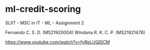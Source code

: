 # ml-credit-scoring
SLIIT - MSC in IT - ML - Assignment 2

Fernando C. S. D. (MS21920004)
Windana R. K. C. P. (MS21921476)

https://www.youtube.com/watch?v=fyReLUQlSCM
